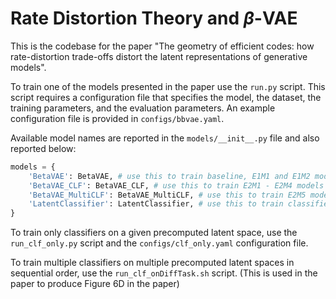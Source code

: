 # Rate Distortion Theory and $\beta$-VAE

This is the codebase for the paper "The geometry of efficient codes: how rate-distortion trade-offs distort the latent representations of generative models".

To train one of the models presented in the paper use the `run.py` script. This script requires a configuration file that specifies the model, the dataset, the training parameters, and the evaluation parameters. An example configuration file is provided in `configs/bbvae.yaml`.

Available model names are reported in the `models/__init__.py` file and also reported below:

```python
models = {
    'BetaVAE': BetaVAE, # use this to train baseline, E1M1 and E1M2 models
    'BetaVAE_CLF': BetaVAE_CLF, # use this to train E2M1 - E2M4 models
    'BetaVAE_MultiCLF': BetaVAE_MultiCLF, # use this to train E2M5 model
    'LatentClassifier': LatentClassifier, # use this to train classifiers on precomputed latent spaces 
}
```

To train only classifiers on a given precomputed latent space, use the `run_clf_only.py` script and the `configs/clf_only.yaml` configuration file.

To train multiple classifiers on multiple precomputed latent spaces in sequential order, use the `run_clf_onDiffTask.sh` script. (This is used in the paper to produce Figure 6D in the paper)


